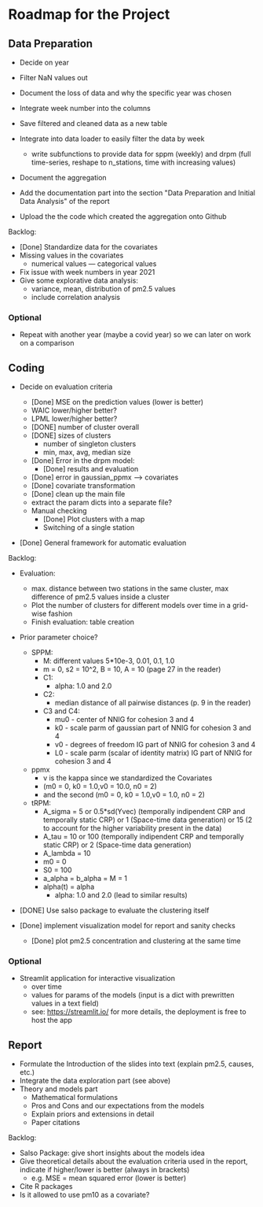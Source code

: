 # Roadmap for the Project

## Data Preparation

- Decide on year
- Filter NaN values out
- Document the loss of data and why the specific year was chosen 
- Integrate week number into the columns
- Save filtered and cleaned data as a new table

- Integrate into data loader to easily filter the data by week
    - write subfunctions to provide data for sppm (weekly) and drpm (full time-series,
    reshape to n_stations, time with increasing values)
- Document the aggregation
- Add the documentation part into the section "Data Preparation
    and Initial Data Analysis" of the report
- Upload the the code which created the aggregation onto Github

Backlog:
- [Done] Standardize data for the covariates
- Missing values in the covariates
    - numerical values
    — categorical values
- Fix issue with week numbers in year 2021
- Give some explorative data analysis:
    - variance, mean, distribution of pm2.5 values
    - include correlation analysis

### Optional
- Repeat with another year (maybe a covid year) so we can later on work on a comparison


## Coding
- Decide on evaluation criteria
    - [Done] MSE on the prediction values (lower is better)
    - WAIC lower/higher better?
    - LPML lower/higher better?
    - [DONE] number of cluster overall
    - [DONE] sizes of clusters
        - number of singleton clusters
        - min, max, avg, median size
    - [Done] Error in the drpm model:
        - [Done] results and evaluation
    - [Done] error in gaussian_ppmx --> covariates
    - [Done] covariate transformation
    - [Done] clean up the main file
    - extract the param dicts into a separate file?
    - Manual checking
        - [Done] Plot clusters with a map
        - Switching of a single station

- [Done] General framework for automatic evaluation


Backlog:
- Evaluation:
    - max. distance between two stations in the same cluster, max difference
        of pm2.5 values inside a cluster
    - Plot the number of clusters for different models over time in a grid-wise fashion
    - Finish evaluation: table creation

- Prior parameter choice?
    - SPPM:
        - M: different values 5*10e-3, 0.01, 0.1, 1.0
        - m = 0, s2 = 10^2, B = 10, A = 10 (page 27 in the reader)
        - C1:
            - alpha: 1.0 and 2.0
        - C2:
            - median distance of all pairwise distances (p. 9 in the reader)
        - C3 and C4:
            - mu0 - center of NNIG for cohesion 3 and 4
            - k0 - scale parm of gaussian part of NNIG for cohesion 3 and 4
            - v0 - degrees of freedom IG part of NNIG for cohesion 3 and 4
            - L0 - scale parm (scalar of identity matrix) IG part of NNIG for cohesion 3 and 4
    - ppmx
        - v is the kappa since we standardized the Covariates
        - (m0 = 0, k0 = 1.0,v0 = 10.0, n0 = 2)
        - and the second (m0 = 0, k0 = 1.0,v0 = 1.0, n0 = 2)
    - tRPM:
        - A_sigma = 5 or 0.5*sd(Yvec) (temporally indipendent CRP and temporally static CRP) or 1 (Space-time data generation) or 15 (2 to account for the higher variability present in the data)
        - A_tau = 10 or 100  (temporally indipendent CRP and temporally static CRP) or 2 (Space-time data generation)
        - A_lambda = 10
        - m0 = 0
        - S0 = 100
        - a_alpha = b_alpha = M = 1
        - alpha(t) = alpha 
            - alpha: 1.0 and 2.0 (lead to similar results)

- [DONE] Use salso package to evaluate the clustering itself
- [Done] implement visualization model for report and sanity checks
    - [Done] plot pm2.5 concentration and clustering at the same time

### Optional
- Streamlit application for interactive visualization
    - over time
    - values for params of the models (input is a dict with prewritten values in a text field)
    - see: https://streamlit.io/ for more details, the deployment is free to host the app

## Report
- Formulate the Introduction of the slides into text (explain pm2.5, causes, etc.)
- Integrate the data exploration part (see above)
- Theory and models part
    - Mathematical formulations
    - Pros and Cons and our expectations from the models
    - Explain priors and extensions in detail
    - Paper citations

Backlog:
- Salso Package: give short insights about the models idea
- Give theoretical details about the evaluation criteria used in the report, indicate if higher/lower is better (always in brackets)
    - e.g. MSE = mean squared error (lower is better)
- Cite R packages
- Is it allowed to use pm10 as a covariate?
